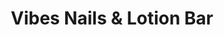 ---
title: "Vibes Nails & Lotion Bar"
url: /johnson-city/vibes-nails-and-lotion-bar/
shop: beauty
---